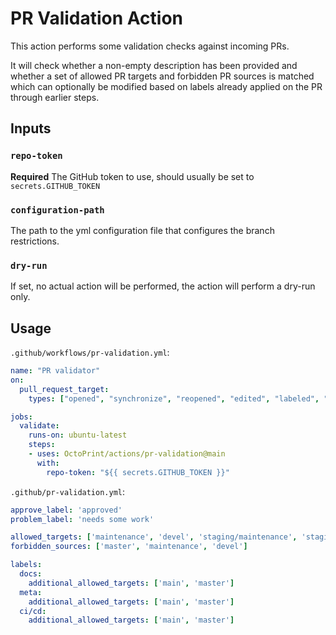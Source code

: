 # PR Validation Action

This action performs some validation checks against incoming PRs.

It will check whether a non-empty description has been provided and
whether a set of allowed PR targets and forbidden PR sources is matched
which can optionally be modified based on labels already applied on
the PR through earlier steps.

## Inputs

### `repo-token`

**Required** The GitHub token to use, should usually be set to `secrets.GITHUB_TOKEN`

### `configuration-path`

The path to the yml configuration file that configures the branch restrictions.

### `dry-run`

If set, no actual action will be performed, the action will perform a dry-run only.

## Usage

`.github/workflows/pr-validation.yml`:

```yaml
name: "PR validator"
on:
  pull_request_target:
    types: ["opened", "synchronize", "reopened", "edited", "labeled", "unlabeled"]

jobs:
  validate:
    runs-on: ubuntu-latest
    steps:
    - uses: OctoPrint/actions/pr-validation@main
      with:
        repo-token: "${{ secrets.GITHUB_TOKEN }}"
```

`.github/pr-validation.yml`:

```yaml
approve_label: 'approved'
problem_label: 'needs some work'

allowed_targets: ['maintenance', 'devel', 'staging/maintenance', 'staging/devel']
forbidden_sources: ['master', 'maintenance', 'devel']

labels:
  docs:
    additional_allowed_targets: ['main', 'master']
  meta:
    additional_allowed_targets: ['main', 'master']
  ci/cd:
    additional_allowed_targets: ['main', 'master']
```
